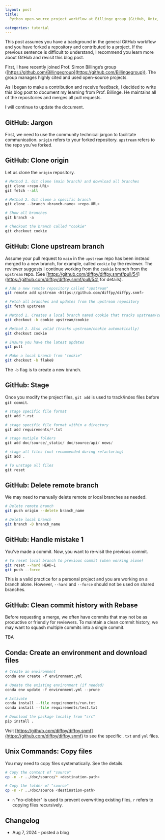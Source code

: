 ```yaml
---
layout: post
title:
  Python open-source project workflow at Billinge group (GitHub, Unix, Conda)

categories: tutorial
---
```


This post assumes you have a background in the general GitHub workflow and you
have forked a repository and contributed to a project. If the previous sentence
is difficult to understand, I recommend you learn more about GitHub and revisit
this blog post.

First, I have recently joined Prof. Simon Billinge’s group
([https://github.com/Billingegroup](https://github.com/Billingegroup)). The
group manages highly cited and used open-source projects.

As I began to make a contribution and receive feedback, I decided to write this
blog post to document my learning from Prof. Billinge. He maintains all of the
repositories and merges all pull requests.

I will continue to update the document.

## GitHub: Jargon

First, we need to use the community technical jargon to facilitate
communication. `origin` refers to your forked repository. `upstream` refers to
the repo you’ve forked.

## GitHub: Clone origin

Let us clone the `origin` repository.

```python
# Method 1. Git clone (main branch) and download all branches
git clone <repo-URL>
git fetch --all

# Method 2. Git clone a specific branch
git clone --branch <branch-name> <repo-URL>

# Show all branches
git branch -a

# Checkout the branch called "cookie"
git checkout cookie

```

## GitHub: Clone upstream branch

Assume your pull request to `main` in the `upstream` repo has been instead
merged to a new branch, for example, called `cookie` by the reviewer. The
reviewer suggests I continue working from the `cookie` branch from the
`upstream` repo. (See
[https://github.com/diffpy/diffpy.snmf/pull/54](https://github.com/diffpy/diffpy.snmf/pull/54)
for details).

```bash
# Add a new remote repository called "upstream"
git remote add upstream <https://github.com/diffpy/diffpy.snmf>

# Fetch all branches and updates from the upstream repository
git fetch upstream

# Method 1. Creates a local branch named cookie that tracks upstream/cookie
git checkout -b cookie upstream/cookie

# Method 2. Also valid (tracks upstream/cookie automatically)
git checkout cookie

# Ensure you have the latest updates
git pull

# Make a local branch from "cookie"
git checkout -b flake8
```

The `-b` flag is to create a new branch.

## GitHub: Stage

Once you modify the project files, `git add` is used to track/index files before
`git commit`.

```python
# stage specific file format
git add *.rst

# stage specific file format within a directory
git add requirements/*.txt

# stage mutiple folders
git add doc/source/_static/ doc/source/api/ news/

# stage all files (not recommended during refactoring)
git add .

# To unstage all files
git reset
```

## GitHub: Delete remote branch

We may need to manually delete remote or local branches as needed.

```bash
# Delete remote branch
git push origin --delete branch_name

# Delete local branch
git branch -D branch_name
```

## GitHub: Handle mistake 1

You’ve made a commit. Now, you want to re-visit the previous commit.

```bash
# To reset local branch to previous commit (when working alone)
git reset --hard HEAD~1
git push --force
```

This is a valid practice for a personal project and you are working on a branch
alone. However, `--hard` and `--force` should not be used on shared branches.

## GitHub: Clean commit history with Rebase

Before requesting a merge, we often have commits that may not be as productive
or friendly for reviewers. To maintain a clean commit history, we may want to
squash multiple commits into a single commit.

TBA

## Conda: Create an environment and download files

```python
# Create an environment
conda env create -f environment.yml

# Update the existing environment (if needed)
conda env update -f environment.yml --prune

# Activate
conda install --file requirements/run.txt
conda install --file requirements/test.txt

# Download the package locally from "src"
pip install .
```

Visit
[https://github.com/diffpy/diffpy.snmf](https://github.com/diffpy/diffpy.snmf)
to see the specific `.txt` and `yml` files.

## Unix Commands: Copy files

You may need to copy files systematically. See the details.

```bash
# Copy the content of "source"
cp -n -r ../doc/source/* <destination-path>

# Copy the folder of "source"
cp -n -r ../doc/source <destination-path>

```

- `n` "no-clobber" is used to prevent overwriting existing files, `r` refers to
  copying files recursively.

## Changelog

- Aug 7, 2024 - posted a blog
